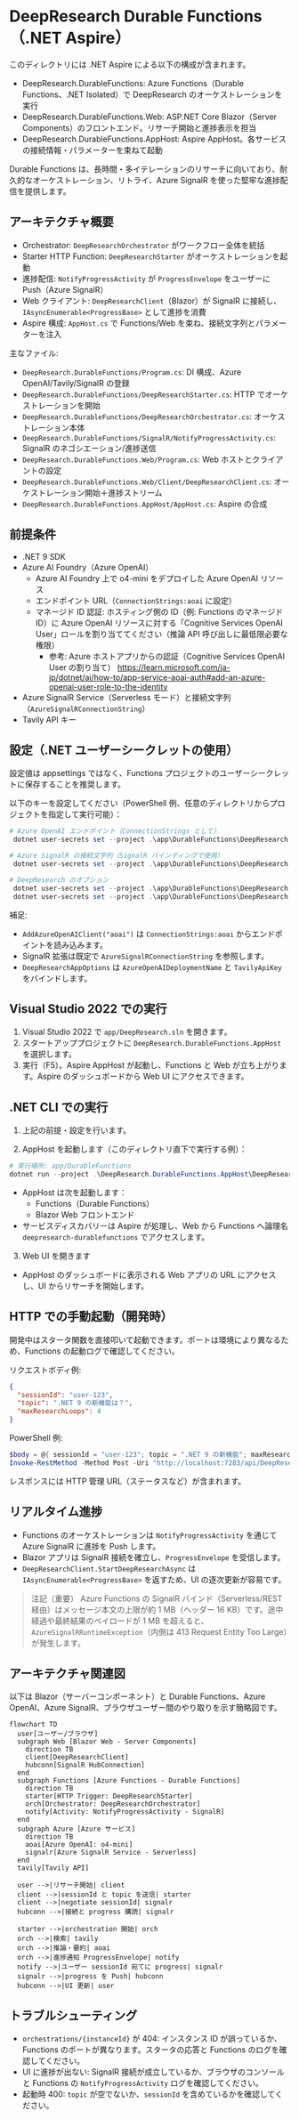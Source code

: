 # DeepResearch Durable Functions（.NET Aspire）

このディレクトリには .NET Aspire による以下の構成が含まれます。

- DeepResearch.DurableFunctions: Azure Functions（Durable Functions、.NET Isolated）で DeepResearch のオーケストレーションを実行
- DeepResearch.DurableFunctions.Web: ASP.NET Core Blazor（Server Components）のフロントエンド。リサーチ開始と進捗表示を担当
- DeepResearch.DurableFunctions.AppHost: Aspire AppHost。各サービスの接続情報・パラメーターを束ねて起動

Durable Functions は、長時間・多イテレーションのリサーチに向いており、耐久的なオーケストレーション、リトライ、Azure SignalR を使った堅牢な進捗配信を提供します。

## アーキテクチャ概要

- Orchestrator: `DeepResearchOrchestrator` がワークフロー全体を統括
- Starter HTTP Function: `DeepResearchStarter` がオーケストレーションを起動
- 進捗配信: `NotifyProgressActivity` が `ProgressEnvelope` をユーザーに Push（Azure SignalR）
- Web クライアント: `DeepResearchClient`（Blazor）が SignalR に接続し、`IAsyncEnumerable<ProgressBase>` として進捗を消費
- Aspire 構成: `AppHost.cs` で Functions/Web を束ね、接続文字列とパラメーターを注入

主なファイル:

- `DeepResearch.DurableFunctions/Program.cs`: DI 構成、Azure OpenAI/Tavily/SignalR の登録
- `DeepResearch.DurableFunctions/DeepResearchStarter.cs`: HTTP でオーケストレーションを開始
- `DeepResearch.DurableFunctions/DeepResearchOrchestrator.cs`: オーケストレーション本体
- `DeepResearch.DurableFunctions/SignalR/NotifyProgressActivity.cs`: SignalR のネゴシエーション/進捗送信
- `DeepResearch.DurableFunctions.Web/Program.cs`: Web ホストとクライアントの設定
- `DeepResearch.DurableFunctions.Web/Client/DeepResearchClient.cs`: オーケストレーション開始＋進捗ストリーム
- `DeepResearch.DurableFunctions.AppHost/AppHost.cs`: Aspire の合成

## 前提条件

- .NET 9 SDK
- Azure AI Foundry（Azure OpenAI）
  - Azure AI Foundry 上で o4-mini をデプロイした Azure OpenAI リソース
  - エンドポイント URL（`ConnectionStrings:aoai` に設定）
  - マネージド ID 認証: ホスティング側の ID（例: Functions のマネージド ID）に Azure OpenAI リソースに対する「Cognitive Services OpenAI User」ロールを割り当ててください（推論 API 呼び出しに最低限必要な権限）
    - 参考: Azure ホストアプリからの認証（Cognitive Services OpenAI User の割り当て）
      https://learn.microsoft.com/ja-jp/dotnet/ai/how-to/app-service-aoai-auth#add-an-azure-openai-user-role-to-the-identity
- Azure SignalR Service（Serverless モード）と接続文字列（`AzureSignalRConnectionString`）
- Tavily API キー

## 設定（.NET ユーザーシークレットの使用）

設定値は appsettings ではなく、Functions プロジェクトのユーザーシークレットに保存することを推奨します。

以下のキーを設定してください（PowerShell 例、任意のディレクトリからプロジェクトを指定して実行可能）：

```powershell
# Azure OpenAI エンドポイント（ConnectionStrings として）
 dotnet user-secrets set --project .\app\DurableFunctions\DeepResearch.DurableFunctions\DeepResearch.DurableFunctions.csproj "ConnectionStrings:aoai" "https://<your-aoai-endpoint>.openai.azure.com/"

# Azure SignalR の接続文字列（SignalR バインディングで使用）
 dotnet user-secrets set --project .\app\DurableFunctions\DeepResearch.DurableFunctions\DeepResearch.DurableFunctions.csproj "AzureSignalRConnectionString" "Endpoint=https://<your-signalr>.service.signalr.net;AccessKey=<key>;Version=1.0;"

# DeepResearch のオプション
 dotnet user-secrets set --project .\app\DurableFunctions\DeepResearch.DurableFunctions\DeepResearch.DurableFunctions.csproj "DeepResearchAppOptions:AzureOpenAIDeploymentName" "o4-mini"
 dotnet user-secrets set --project .\app\DurableFunctions\DeepResearch.DurableFunctions\DeepResearch.DurableFunctions.csproj "DeepResearchAppOptions:TavilyApiKey" "<your-tavily-api-key>"
```


補足:
- `AddAzureOpenAIClient("aoai")` は `ConnectionStrings:aoai` からエンドポイントを読み込みます。
- SignalR 拡張は既定で `AzureSignalRConnectionString` を参照します。
- `DeepResearchAppOptions` は `AzureOpenAIDeploymentName` と `TavilyApiKey` をバインドします。
## Visual Studio 2022 での実行

1) Visual Studio 2022 で `app/DeepResearch.sln` を開きます。
2) スタートアッププロジェクトに `DeepResearch.DurableFunctions.AppHost` を選択します。
3) 実行（F5）。Aspire AppHost が起動し、Functions と Web が立ち上がります。Aspire のダッシュボードから Web UI にアクセスできます。



## .NET CLI での実行

1) 上記の前提・設定を行います。

2) AppHost を起動します（このディレクトリ直下で実行する例）：

```powershell
# 実行場所: app/DurableFunctions
dotnet run --project .\DeepResearch.DurableFunctions.AppHost\DeepResearch.DurableFunctions.AppHost.csproj
```

- AppHost は次を起動します：
  - Functions（Durable Functions）
  - Blazor Web フロントエンド
- サービスディスカバリーは Aspire が処理し、Web から Functions へ論理名 `deepresearch-durablefunctions` でアクセスします。

3) Web UI を開きます

- AppHost のダッシュボードに表示される Web アプリの URL にアクセスし、UI からリサーチを開始します。

## HTTP での手動起動（開発時）

開発中はスタータ関数を直接叩いて起動できます。ポートは環境により異なるため、Functions の起動ログで確認してください。

リクエストボディ例:

```json
{
  "sessionId": "user-123",
  "topic": ".NET 9 の新機能は？",
  "maxResearchLoops": 4
}
```

PowerShell 例:

```powershell
$body = @{ sessionId = "user-123"; topic = ".NET 9 の新機能"; maxResearchLoops = 3 } | ConvertTo-Json
Invoke-RestMethod -Method Post -Uri "http://localhost:7283/api/DeepResearchStarter" -ContentType 'application/json' -Body $body
```

レスポンスには HTTP 管理 URL（ステータスなど）が含まれます。

## リアルタイム進捗

- Functions のオーケストレーションは `NotifyProgressActivity` を通じて Azure SignalR に進捗を Push します。
- Blazor アプリは SignalR 接続を確立し、`ProgressEnvelope` を受信します。
- `DeepResearchClient.StartDeepResearchAsync` は `IAsyncEnumerable<ProgressBase>` を返すため、UI の逐次更新が容易です。

> 注記（重要）
> Azure Functions の SignalR バインド（Serverless/REST 経由）はメッセージ本文の上限が約 1 MB（ヘッダー 16 KB）です。途中経過や最終結果のペイロードが 1 MB を超えると、`AzureSignalRRuntimeException`（内側は 413 Request Entity Too Large）が発生します。

## アーキテクチャ関連図

以下は Blazor（サーバーコンポーネント）と Durable Functions、Azure OpenAI、Azure SignalR、ブラウザユーザー間のやり取りを示す簡略図です。

```mermaid
flowchart TD
  user[ユーザー/ブラウザ]
  subgraph Web [Blazor Web - Server Components]
    direction TB
    client[DeepResearchClient]
    hubconn[SignalR HubConnection]
  end
  subgraph Functions [Azure Functions - Durable Functions]
    direction TB
    starter[HTTP Trigger: DeepResearchStarter]
    orch[Orchestrator: DeepResearchOrchestrator]
    notify[Activity: NotifyProgressActivity - SignalR]
  end
  subgraph Azure [Azure サービス]
    direction TB
    aoai[Azure OpenAI: o4-mini]
    signalr[Azure SignalR Service - Serverless]
  end
  tavily[Tavily API]

  user -->|リサーチ開始| client
  client -->|sessionId と topic を送信| starter
  client -->|negotiate sessionId| signalr
  hubconn -->|接続と progress 購読| signalr

  starter -->|orchestration 開始| orch
  orch -->|検索| tavily
  orch -->|推論・要約| aoai
  orch -->|進捗通知 ProgressEnvelope| notify
  notify -->|ユーザー sessionId 宛てに progress| signalr
  signalr -->|progress を Push| hubconn
  hubconn -->|UI 更新| user
```

## トラブルシューティング

 - `orchestrations/{instanceId}` が 404: インスタンス ID が誤っているか、Functions のポートが異なります。スタータの応答と Functions のログを確認してください。
 - UI に進捗が出ない: SignalR 接続が成立しているか、ブラウザのコンソールと Functions の `NotifyProgressActivity` ログを確認してください。
 - 起動時 400: `topic` が空でないか、`sessionId` を含めているかを確認してください。
